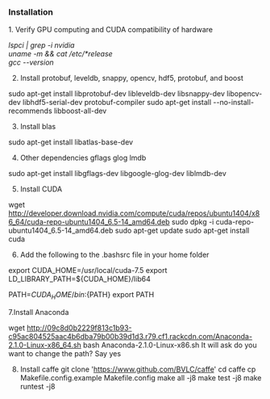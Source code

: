<h3>Installation</h3>
1. Verify GPU computing and CUDA compatibility of hardware

<i>		lspci | grep -i nvidia</i>
<br>
	<i>uname -m && cat /etc/*release</i>
<br>
	<i> gcc --version</i>

2. Install protobuf, leveldb, snappy, opencv, hdf5, protobuf, and boost

sudo apt-get install libprotobuf-dev libleveldb-dev libsnappy-dev libopencv-dev libhdf5-serial-dev protobuf-compiler
sudo apt-get install --no-install-recommends libboost-all-dev

3. Install blas

sudo apt-get install libatlas-base-dev

4. Other dependencies gflags glog lmdb

sudo apt-get install libgflags-dev libgoogle-glog-dev liblmdb-dev

5. Install CUDA

wget http://developer.download.nvidia.com/compute/cuda/repos/ubuntu1404/x86_64/cuda-repo-ubuntu1404_6.5-14_amd64.deb
sudo dpkg -i cuda-repo-ubuntu1404_6.5-14_amd64.deb
sudo apt-get update
sudo apt-get install cuda

6. Add the following to the .bashsrc file in your home folder

export CUDA_HOME=/usr/local/cuda-7.5 
export LD_LIBRARY_PATH=${CUDA_HOME}/lib64 
 
PATH=${CUDA_HOME}/bin:${PATH} 
export PATH 

7.Install Anaconda

wget http://09c8d0b2229f813c1b93-c95ac804525aac4b6dba79b00b39d1d3.r79.cf1.rackcdn.com/Anaconda-2.1.0-Linux-x86_64.sh
bash Anaconda-2.1.0-Linux-x86.sh
It will ask do you want to change the path? Say yes

8. Install caffe
git clone 'https://www.github.com/BVLC/caffe'
cd caffe
cp Makefile.config.example Makefile.config
make all -j8
make test -j8
make runtest -j8
